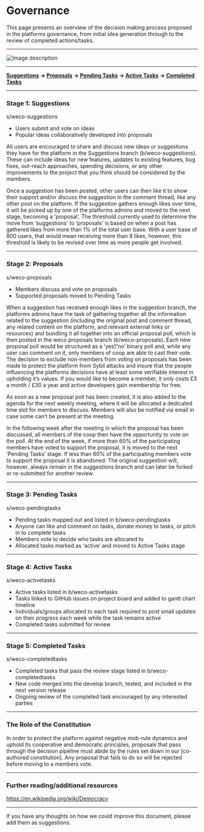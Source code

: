 # Governance

This page presents an overview of the decision making process proposed in the platforms governance, from initial idea generation through to the review of completed actions/tasks.

---

![Image description](/images/decision-pipeline.jpg)

---

**[Suggestions](governance?id=stage-1-suggestions) → [Proposals](governance?id=stage-2-proposals) → [Pending Tasks](governance?id=stage-3-pending-tasks) → [Active Tasks](governance?id=stage-4-active-tasks) → [Completed Tasks](governance?id=stage-5-completed-tasks)**

---

### Stage 1: Suggestions
s/weco-suggestions

+ Users submit and vote on ideas
+ Popular ideas collaboratively developed into proposals

All users are encouraged to share and discuss new ideas or suggestions they have for the platform in the Suggestions branch (b/weco-suggestions). These can include ideas for new features, updates to existing features, bug fixes, out-reach approaches, spending decisions, or any other improvements to the project that you think should be considered by the members.

Once a suggestion has been posted, other users can then like it to show their support and/or discuss the suggestion in the comment thread, like any other post on the platform. If the suggestion gathers enough likes over time, it will be picked up by one of the platforms admins and moved to the next stage, becoming a ‘proposal’. The threshold currently used to determine the move from ‘suggestions’ to ‘proposals’ is based on when a post has gathered likes from more than 1% of the total user base. With a user base of 800 users, that would mean receiving more than 8 likes, however, this threshold is likely to be revised over time as more people get involved.

---

### Stage 2: Proposals
s/weco-proposals

+ Members discuss and vote on proposals
+ Supported proposals moved to Pending Tasks

When a suggestion has received enough likes in the suggestion branch, the platforms admins have the task of gathering together all the information related to the suggestion (including the original post and comment thread, any related content on the platform, and relevant external links or resources) and bundling it all together into an official proposal poll, which is then posted in the weco proposals branch (b/weco-proposals). Each new proposal poll would be structured as a ‘yes’/‘no’ binary poll and, while any user can comment on it, only members of coop are able to cast their vote. The decision to exclude non-members from voting on proposals has been made to protect the platform from Sybil attacks and insure that the people influencing the platforms decisions have at least some verifiable interest in upholding it’s values. If you would like to become a member, it only costs £3 a month / £30 a year and active developers gain membership for free.

As soon as a new proposal poll has been created, it is also added to the agenda for the next weekly meeting, where it will be allocated a dedicated time slot for members to discuss. Members will also be notified via email in case some can’t be present at the meeting. 

In the following week after the meeting in which the proposal has been discussed, all members of the coop then have the opportunity to vote on the poll. At the end of the week, if more than 60% of the participating members have voted to support the proposal, it is moved to the next ‘Pending Tasks’ stage. If less than 60% of the participating members vote to support the proposal it is abandoned. The original suggestion will, however, always remain in the suggestions branch and can later be forked or re-submitted for another review.

---

### Stage 3: Pending Tasks
s/weco-pendingtasks

+ Pending tasks mapped out and listed in b/weco-pendingtasks
+ Anyone can like and comment on tasks, donate money to tasks, or pitch in to complete tasks
+ Members vote to decide who tasks are allocated to
+ Allocated tasks marked as ‘active’ and moved to Active Tasks stage

---

### Stage 4: Active Tasks
s/weco-activetasks

+ Active tasks listed in b/weco-activetasks
+ Tasks linked to GitHub issues on project board and added to gantt chart timeline 
+ Individuals/groups allocated to each task required to post small updates on their progress each week while the task remains active
+ Completed tasks submitted for review

---

### Stage 5: Completed Tasks
s/weco-completedtasks

+ Completed tasks that pass the review stage listed in b/weco-completedtasks
+ New code merged into the develop branch, tested, and included in the next version release
+ Ongoing review of the completed task encouraged by any interested parties

---

### The Role of the Constitution
In order to protect the platform against negative mob-rule dynamics and uphold its cooperative and democratic principles, proposals that pass through the decision pipeline must abide by the rules set down in our [co-authored constitution]. Any proposal that fails to do so will be rejected before moving to a members vote.

---

### Further reading/additional resources
https://en.wikipedia.org/wiki/Democracy

---

If you have any thoughts on how we could improve this document, please add them as suggestions.
